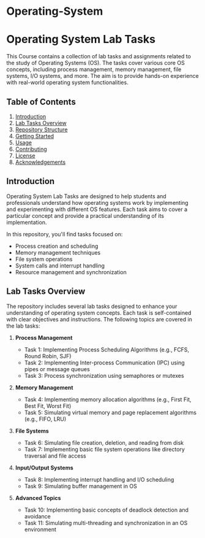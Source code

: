 # Operating-System
 
# Operating System Lab Tasks

This Course contains a collection of lab tasks and assignments related to the study of Operating Systems (OS). The tasks cover various core OS concepts, including process management, memory management, file systems, I/O systems, and more. The aim is to provide hands-on experience with real-world operating system functionalities.

## Table of Contents
1. [Introduction](#introduction)
2. [Lab Tasks Overview](#lab-tasks-overview)
3. [Repository Structure](#repository-structure)
4. [Getting Started](#getting-started)
5. [Usage](#usage)
6. [Contributing](#contributing)
7. [License](#license)
8. [Acknowledgements](#acknowledgements)

## Introduction

Operating System Lab Tasks are designed to help students and professionals understand how operating systems work by implementing and experimenting with different OS features. Each task aims to cover a particular concept and provide a practical understanding of its implementation.

In this repository, you'll find tasks focused on:

- Process creation and scheduling
- Memory management techniques
- File system operations
- System calls and interrupt handling
- Resource management and synchronization

## Lab Tasks Overview

The repository includes several lab tasks designed to enhance your understanding of operating system concepts. Each task is self-contained with clear objectives and instructions. The following topics are covered in the lab tasks:

1. **Process Management**
   - Task 1: Implementing Process Scheduling Algorithms (e.g., FCFS, Round Robin, SJF)
   - Task 2: Implementing Inter-process Communication (IPC) using pipes or message queues
   - Task 3: Process synchronization using semaphores or mutexes

2. **Memory Management**
   - Task 4: Implementing memory allocation algorithms (e.g., First Fit, Best Fit, Worst Fit)
   - Task 5: Simulating virtual memory and page replacement algorithms (e.g., FIFO, LRU)

3. **File Systems**
   - Task 6: Simulating file creation, deletion, and reading from disk
   - Task 7: Implementing basic file system operations like directory traversal and file access

4. **Input/Output Systems**
   - Task 8: Implementing interrupt handling and I/O scheduling
   - Task 9: Simulating buffer management in OS

5. **Advanced Topics**
   - Task 10: Implementing basic concepts of deadlock detection and avoidance
   - Task 11: Simulating multi-threading and synchronization in an OS environment

